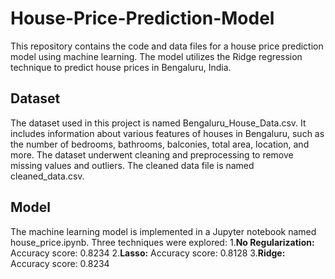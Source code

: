 # House-Price-Prediction-Model
This repository contains the code and data files for a house price prediction model using machine learning. The model utilizes the Ridge regression technique to predict house prices in Bengaluru, India.

## Dataset
The dataset used in this project is named Bengaluru_House_Data.csv. It includes information about various features of houses in Bengaluru, such as the number of bedrooms, bathrooms, balconies, total area, location, and more. The dataset underwent cleaning and preprocessing to remove missing values and outliers. The cleaned data file is named cleaned_data.csv.

## Model
The machine learning model is implemented in a Jupyter notebook named house_price.ipynb. Three techniques were explored:
1.**No Regularization:** Accuracy score: 0.8234
2.**Lasso:** Accuracy score: 0.8128
3.**Ridge:** Accuracy score: 0.8234

